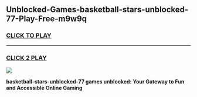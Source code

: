 
## Unblocked-Games-basketball-stars-unblocked-77-Play-Free-m9w9q
<h3>
<a href="https://premium76.site?title=basketball-stars-unblocked-77&ref=23A">CLICK TO PLAY</a></h3>
<hr>

<h3>
<a href="https://premium76.site?title=basketball-stars-unblocked-77&ref=23A">CLICK 2 PLAY</a>
  
</h3>

<a href="https://premium76.site?title=basketball-stars-unblocked-77&ref=23A"><img src="https://clearcache.store/games.png"></a>


**basketball-stars-unblocked-77 games unblocked: Your Gateway to Fun and Accessible Online Gaming**

